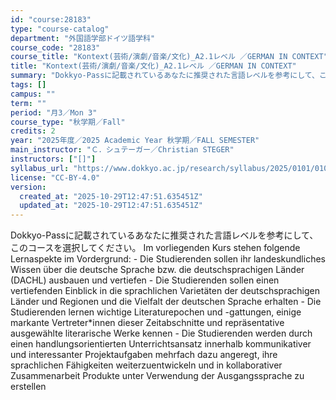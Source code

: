 ```yaml
---
id: "course:28183"
type: "course-catalog"
department: "外国語学部ドイツ語学科"
course_code: "28183"
course_title: "Kontext(芸術/演劇/音楽/文化)_A2.1レベル ／GERMAN IN CONTEXT"
title: "Kontext(芸術/演劇/音楽/文化)_A2.1レベル ／GERMAN IN CONTEXT"
summary: "Dokkyo-Passに記載されているあなたに推奨された言語レベルを参考にして、このコースを選択してください。 Im vorliegenden Kurs stehen folgende Lernaspekte im Vordergrund:…"
tags: []
campus: ""
term: ""
period: "月3／Mon 3"
course_type: "秋学期／Fall"
credits: 2
year: "2025年度／2025 Academic Year 秋学期／FALL SEMESTER"
main_instructor: "Ｃ．シュテーガー／Christian STEGER"
instructors: ["[]"]
syllabus_url: "https://www.dokkyo.ac.jp/research/syllabus/2025/0101/0101_28183_ja_JP.html"
license: "CC-BY-4.0"
version:
  created_at: "2025-10-29T12:47:51.635451Z"
  updated_at: "2025-10-29T12:47:51.635451Z"
---
```

Dokkyo-Passに記載されているあなたに推奨された言語レベルを参考にして、このコースを選択してください。 Im vorliegenden Kurs stehen folgende Lernaspekte im Vordergrund: - Die Studierenden sollen ihr landeskundliches Wissen über die deutsche Sprache bzw. die deutschsprachigen Länder (DACHL) ausbauen und vertiefen - Die Studierenden sollen einen vertiefenden Einblick in die sprachlichen Varietäten der deutschsprachigen Länder und Regionen und die Vielfalt der deutschen Sprache erhalten - Die Studierenden lernen wichtige Literaturepochen und -gattungen, einige markante Vertreter*innen dieser Zeitabschnitte und repräsentative ausgewählte literarische Werke kennen - Die Studierenden werden durch einen handlungsorientierten Unterrichtsansatz innerhalb kommunikativer und interessanter Projektaufgaben mehrfach dazu angeregt, ihre sprachlichen Fähigkeiten weiterzuentwickeln und in kollaborativer Zusammenarbeit Produkte unter Verwendung der Ausgangssprache zu erstellen
